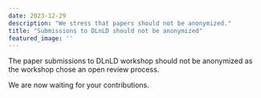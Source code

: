 ```yaml
---
date: 2023-12-29
description: "We stress that papers should not be anonymized."
title: "Submissions to DLnLD should not be anonymized"
featured_image: ''
---
```


The paper submissions to DLnLD workshop should not be anonymized as the workshop chose an open review process.

We are now waiting for your contributions. 